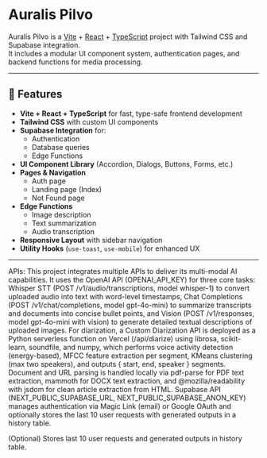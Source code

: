 # Auralis Pilvo

Auralis Pilvo is a [Vite](https://vitejs.dev/) + [React](https://react.dev/) + [TypeScript](https://www.typescriptlang.org/) project with Tailwind CSS and Supabase integration.  
It includes a modular UI component system, authentication pages, and backend functions for media processing.

---

## 🚀 Features

- **Vite + React + TypeScript** for fast, type-safe frontend development
- **Tailwind CSS** with custom UI components
- **Supabase Integration** for:
  - Authentication
  - Database queries
  - Edge Functions
- **UI Component Library** (Accordion, Dialogs, Buttons, Forms, etc.)
- **Pages & Navigation**
  - Auth page
  - Landing page (Index)
  - Not Found page
- **Edge Functions**
  - Image description
  - Text summarization
  - Audio transcription
- **Responsive Layout** with sidebar navigation
- **Utility Hooks** (`use-toast`, `use-mobile`) for enhanced UX

---
APIs: This project integrates multiple APIs to deliver its multi-modal AI capabilities. It uses the OpenAI API (OPENAI_API_KEY) for three core tasks: Whisper STT (POST /v1/audio/transcriptions, model whisper-1) to convert uploaded audio into text with word-level timestamps, Chat Completions (POST /v1/chat/completions, model gpt-4o-mini) to summarize transcripts and documents into concise bullet points, and Vision (POST /v1/responses, model gpt-4o-mini with vision) to generate detailed textual descriptions of uploaded images. For diarization, a Custom Diarization API is deployed as a Python serverless function on Vercel (/api/diarize) using librosa, scikit-learn, soundfile, and numpy, which performs voice activity detection (energy-based), MFCC feature extraction per segment, KMeans clustering (max two speakers), and outputs { start, end, speaker } segments. Document and URL parsing is handled locally via pdf-parse for PDF text extraction, mammoth for DOCX text extraction, and @mozilla/readability with jsdom for clean article extraction from HTML. Supabase API (NEXT_PUBLIC_SUPABASE_URL, NEXT_PUBLIC_SUPABASE_ANON_KEY) manages authentication via Magic Link (email) or Google OAuth and optionally stores the last 10 user requests with generated outputs in a history table.

(Optional) Stores last 10 user requests and generated outputs in history table.

